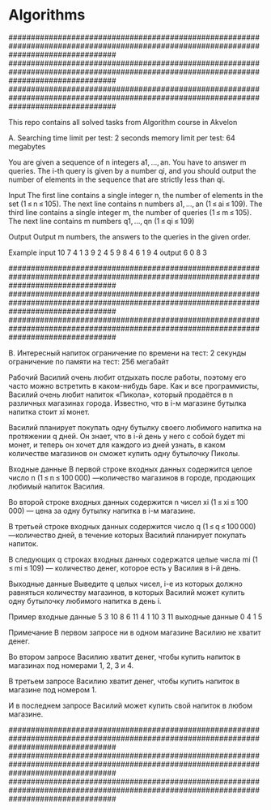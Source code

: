 # Algorithms

########################################################################################################################################
########################################################################################################################################
########################################################################################################################################

This repo contains all solved tasks from Algorithm course in Akvelon

A. Searching
time limit per test: 2 seconds
memory limit per test: 64 megabytes

You are given a sequence of n integers a1, ..., an. You have to answer m queries. The i-th query is given by a number qi, and you should output the number of elements in the sequence that are strictly less than qi.

Input
The first line contains a single integer n, the number of elements in the set (1 ≤ n ≤ 105). The next line contains n numbers a1, ..., an (1 ≤ ai ≤ 109). The third line contains a single integer m, the number of queries (1 ≤ m ≤ 105). The next line contains m numbers q1, ..., qn (1 ≤ qi ≤ 109)

Output
Output m numbers, the answers to the queries in the given order.

Example
input
10
7 4 1 3 9 2 4 5 9 8
4
6 1 9 4
output
6 0 8 3 

########################################################################################################################################
########################################################################################################################################
########################################################################################################################################

B. Интересный напиток
ограничение по времени на тест: 2 секунды
ограничение по памяти на тест: 256 мегабайт

Рабочий Василий очень любит отдыхать после работы, поэтому его часто можно встретить в каком-нибудь баре. Как и все программисты, Василий очень любит напиток «Пикола», который продаётся в n различных магазинах города. Известно, что в i-м магазине бутылка напитка стоит xi монет.

Василий планирует покупать одну бутылку своего любимого напитка на протяжении q дней. Он знает, что в i-й день у него с собой будет mi монет, и теперь он хочет для каждого из дней узнать, в каком количестве магазинов он сможет купить одну бутылочку Пиколы.

Входные данные
В первой строке входных данных содержится целое число n (1 ≤ n ≤ 100 000) —количество магазинов в городе, продающих любимый напиток Василия.

Во второй строке входных данных содержится n чисел xi (1 ≤ xi ≤ 100 000) — цена за одну бутылку напитка в i-м магазине.

В третьей строке входных данных содержится число q (1 ≤ q ≤ 100 000) —количество дней, в течение которых Василий планирует покупать напиток.

В следующих q строках входных данных содержатся целые числа mi (1 ≤ mi ≤ 109) — количество денег, которое есть у Василия в i-й день.

Выходные данные
Выведите q целых чисел, i-е из которых должно равняться количеству магазинов, в которых Василий может купить одну бутылочку любимого напитка в день i.

Пример
входные данные
5
3 10 8 6 11
4
1
10
3
11
выходные данные
0
4
1
5

Примечание
В первом запросе ни в одном магазине Василию не хватит денег.

Во втором запросе Василию хватит денег, чтобы купить напиток в магазинах под номерами 1, 2, 3 и 4.

В третьем запросе Василию хватит денег, чтобы купить напиток в магазине под номером 1.

И в последнем запросе Василий может купить свой напиток в любом магазине.

########################################################################################################################################
########################################################################################################################################
########################################################################################################################################
